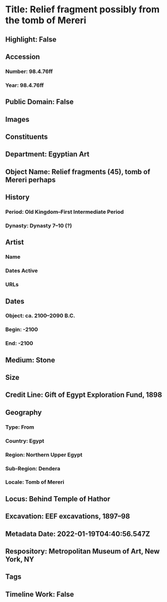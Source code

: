 # Title: Relief fragment possibly from the tomb of Mereri
## Highlight: False
## Accession
### Number: 98.4.76ff
### Year: 98.4.76ff
## Public Domain: False
## Images
## Constituents
## Department: Egyptian Art
## Object Name: Relief fragments (45), tomb of Mereri perhaps
## History
### Period: Old Kingdom–First Intermediate Period
### Dynasty: Dynasty 7–10 (?)
## Artist
### Name
### Dates Active
### URLs
## Dates
### Object: ca. 2100–2090 B.C.
### Begin: -2100
### End: -2100
## Medium: Stone
## Size
## Credit Line: Gift of Egypt Exploration Fund, 1898
## Geography
### Type: From
### Country: Egypt
### Region: Northern Upper Egypt
### Sub-Region: Dendera
### Locale: Tomb of Mereri
## Locus: Behind Temple of Hathor
## Excavation: EEF excavations, 1897–98
## Metadata Date: 2022-01-19T04:40:56.547Z
## Respository: Metropolitan Museum of Art, New York, NY
## Tags
## Timeline Work: False